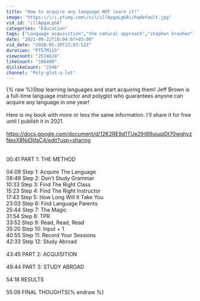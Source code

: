 ```yaml
---
title: "How to acquire any language NOT learn it!"
image: "https:\/\/i.ytimg.com\/vi\/illApgaLgGA\/hqdefault.jpg"
vid_id: "illApgaLgGA"
categories: "Education"
tags: ["Language acquisition","the natural approach","stephen krashen"]
date: "2021-09-22T10:04:07+03:00"
vid_date: "2018-05-10T22:03:52Z"
duration: "PT57M11S"
viewcount: "2534624"
likeCount: "106490"
dislikeCount: "2346"
channel: "Poly-glot-a-lot"
---
```

{% raw %}Stop learning languages and start acquiring them!  Jeff Brown is a full-time language instructor and polyglot who guarantees anyone can acquire any language in one year!<br /><br />Here is my book with more or less the same information.  I'll share it for free until I publish it in 2021.<br /><br /><a rel="nofollow" target="blank" href="https://docs.google.com/document/d/12K2RE9d1TUe2IH89uiuqjDt70wghyzNexX8Nd3jfaC4/edit?usp=sharing">https://docs.google.com/document/d/12K2RE9d1TUe2IH89uiuqjDt70wghyzNexX8Nd3jfaC4/edit?usp=sharing</a><br /><br /><br />00:41  PART 1: THE METHOD <br /><br />04:09  Step 1: Acquire The Language <br />08:49  Step 2: Don’t Study Grammar <br />10:33  Step 3: Find The Right Class <br />15:23  Step 4: Find The Right Instructor <br />17:43  Step 5: How Long Will It Take You <br />23:03  Step 6: Find Language Parents <br />25:44  Step 7: The Magic <br />31:54  Step 8: TPR <br />33:52  Step 9: Read, Read, Read <br />35:20  Step 10: Input + 1 <br />40:55  Step 11: Record Your Sessions <br />42:33  Step 12: Study Abroad <br /><br />43:45  PART 2: ACQUISITION <br /><br />49:44  PART 3: STUDY ABROAD <br /><br />54:18  RESULTS <br /><br />55:09  FINAL THOUGHTS{% endraw %}
